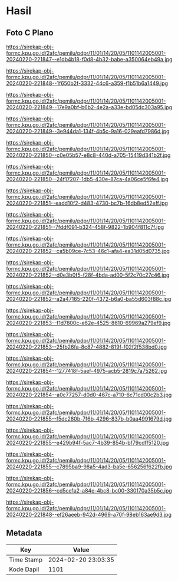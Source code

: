 # Hasil

## Foto C Plano

https://sirekap-obj-formc.kpu.go.id/2afc/pemilu/pdpr/11/01/14/20/05/1101142005001-20240220-221847--e1db4b18-f0d8-4b32-babe-a350064eb49a.jpg

https://sirekap-obj-formc.kpu.go.id/2afc/pemilu/pdpr/11/01/14/20/05/1101142005001-20240220-221848--1f650b2f-3332-44c6-a359-f1b51b6a1449.jpg

https://sirekap-obj-formc.kpu.go.id/2afc/pemilu/pdpr/11/01/14/20/05/1101142005001-20240220-221849--17e9a0bf-b6b2-4e2a-a33e-bd05dc303a95.jpg

https://sirekap-obj-formc.kpu.go.id/2afc/pemilu/pdpr/11/01/14/20/05/1101142005001-20240220-221849--3e944da1-134f-4b5c-9a16-029eafd7986d.jpg

https://sirekap-obj-formc.kpu.go.id/2afc/pemilu/pdpr/11/01/14/20/05/1101142005001-20240220-221850--c0e05b57-e8c8-440d-a705-15419d341b2f.jpg

https://sirekap-obj-formc.kpu.go.id/2afc/pemilu/pdpr/11/01/14/20/05/1101142005001-20240220-221850--24f17207-1db5-430e-87ca-4a06ce5f6fe4.jpg

https://sirekap-obj-formc.kpu.go.id/2afc/pemilu/pdpr/11/01/14/20/05/1101142005001-20240220-221851--eadd10f2-d483-4730-bc7b-16db8ed52eff.jpg

https://sirekap-obj-formc.kpu.go.id/2afc/pemilu/pdpr/11/01/14/20/05/1101142005001-20240220-221851--7fddf091-b324-458f-9822-1b904f811c7f.jpg

https://sirekap-obj-formc.kpu.go.id/2afc/pemilu/pdpr/11/01/14/20/05/1101142005001-20240220-221852--ca5b09ce-7c53-46c1-afa4-ea31d05d0735.jpg

https://sirekap-obj-formc.kpu.go.id/2afc/pemilu/pdpr/11/01/14/20/05/1101142005001-20240220-221852--d0e3b0f5-f28f-4bda-ad00-5f2c70c27c46.jpg

https://sirekap-obj-formc.kpu.go.id/2afc/pemilu/pdpr/11/01/14/20/05/1101142005001-20240220-221852--a2a47165-220f-4372-b6a0-ba55d603f88c.jpg

https://sirekap-obj-formc.kpu.go.id/2afc/pemilu/pdpr/11/01/14/20/05/1101142005001-20240220-221853--f1d7800c-e62e-4525-8610-69969a279ef9.jpg

https://sirekap-obj-formc.kpu.go.id/2afc/pemilu/pdpr/11/01/14/20/05/1101142005001-20240220-221853--25fb26fa-8c87-4882-819f-f02f2f538bd0.jpg

https://sirekap-obj-formc.kpu.go.id/2afc/pemilu/pdpr/11/01/14/20/05/1101142005001-20240220-221854--1277418f-5aef-4975-acb5-2819c7a75262.jpg

https://sirekap-obj-formc.kpu.go.id/2afc/pemilu/pdpr/11/01/14/20/05/1101142005001-20240220-221854--a0c77257-d0d0-467c-a710-6c71cd00c2b3.jpg

https://sirekap-obj-formc.kpu.go.id/2afc/pemilu/pdpr/11/01/14/20/05/1101142005001-20240220-221855--f5dc280b-7f6b-4296-837b-b0aa4991679d.jpg

https://sirekap-obj-formc.kpu.go.id/2afc/pemilu/pdpr/11/01/14/20/05/1101142005001-20240220-221855--e429b94f-5ac7-4b39-854b-bf79cdff5120.jpg

https://sirekap-obj-formc.kpu.go.id/2afc/pemilu/pdpr/11/01/14/20/05/1101142005001-20240220-221855--c7895ba9-98a5-4ad3-ba5e-656256f622fb.jpg

https://sirekap-obj-formc.kpu.go.id/2afc/pemilu/pdpr/11/01/14/20/05/1101142005001-20240220-221856--cd5ce1a2-a84e-4bc8-bc00-330170a35b5c.jpg

https://sirekap-obj-formc.kpu.go.id/2afc/pemilu/pdpr/11/01/14/20/05/1101142005001-20240220-221848--ef26aeeb-942d-4969-a70f-98eb163ae9d3.jpg


## Metadata

| Key        | Value               |
| ---------- | ------------------- |
| Time Stamp | 2024-02-20 23:03:35 |
| Kode Dapil | 1101                |



